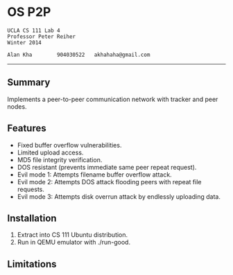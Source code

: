 OS P2P
===================
	UCLA CS 111 Lab 4
	Professor Peter Reiher
	Winter 2014

	Alan Kha		904030522	akhahaha@gmail.com
-------------------------------------------------------------------------------
Summary
---------------
Implements a peer-to-peer communication network with tracker and peer nodes.

Features
---------------
 - Fixed buffer overflow vulnerabilities.
 - Limited upload access.
 - MD5 file integrity verification.
 - DOS resistant (prevents immediate same peer repeat request).
 - Evil mode 1: Attempts filename buffer overflow attack.
 - Evil mode 2: Attempts DOS attack flooding peers with repeat file requests.
 - Evil mode 3: Attempts disk overrun attack by endlessly uploading data.

Installation
---------------
1. Extract into CS 111 Ubuntu distribution.
2. Run in QEMU emulator with ./run-good.

Limitations
---------------
